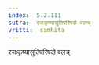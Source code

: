 ```yaml
---
index:  5.2.111
sutra:  रजःकृष्यासुतिपरिषदो वलच्
vritti:  samhita 
---
```


रजःकृष्यासुतिपरिषदो वलच्

